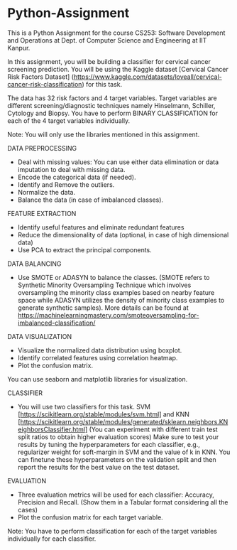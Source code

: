 # Python-Assignment

This is a Python Assignment for the course CS253: Software Development and Operations at Dept. of Computer Science and Engineering at IIT Kanpur.

In this assignment, you will be building a classifier for cervical cancer screening prediction.
You will be using the Kaggle dataset [Cervical Cancer Risk Factors Dataset]
(https://www.kaggle.com/datasets/loveall/cervical-cancer-risk-classification) for this task.

The data has 32 risk factors and 4 target variables. Target variables are different
screening/diagnostic techniques namely Hinselmann, Schiller, Cytology and Biopsy.
You have to perform BINARY CLASSIFICATION for each of the 4 target variables
individually.

Note: You will only use the libraries mentioned in this assignment.

DATA PREPROCESSING
- Deal with missing values: You can use either data elimination or data imputation to
deal with missing data.
- Encode the categorical data (if needed).
- Identify and Remove the outliers.
- Normalize the data.
- Balance the data (in case of imbalanced classes).

FEATURE EXTRACTION
- Identify useful features and eliminate redundant features
- Reduce the dimensionality of data (optional, in case of high dimensional data)
- Use PCA to extract the principal components.

DATA BALANCING
- Use SMOTE or ADASYN to balance the classes.
(SMOTE refers to Synthetic Minority Oversampling Technique which involves
oversampling the minority class examples based on nearby feature space while
ADASYN utilizes the density of minority class examples to generate synthetic
samples).
More details can be found at https://machinelearningmastery.com/smoteoversampling-for-imbalanced-classification/

DATA VISUALIZATION
- Visualize the normalized data distribution using boxplot.
- Identify correlated features using correlation heatmap.
- Plot the confusion matrix.

You can use seaborn and matplotlib libraries for visualization.

CLASSIFIER
- You will use two classifiers for this task. SVM [https://scikitlearn.org/stable/modules/svm.html] and KNN [https://scikitlearn.org/stable/modules/generated/sklearn.neighbors.KNeighborsClassifier.html]
(You can experiment with different train test split ratios to obtain higher evaluation
scores)
Make sure to test your results by tuning the hyperparameters for each classifier, e.g.,
regularizer weight for soft-margin in SVM and the value of k in KNN. You can finetune these hyperparameters on the validation split and then report the results for the
best value on the test dataset.

EVALUATION
- Three evaluation metrics will be used for each classifier: Accuracy, Precision and
Recall. (Show them in a Tabular format considering all the cases)
- Plot the confusion matrix for each target variable.

Note: You have to perform classification for each of the target variables individually for each
classifier.
